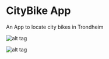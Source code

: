 # CityBike App
An App to locate city bikes in Trondheim


![alt tag](http://puu.sh/oT7Zw/16c464c7e4.png)



![alt tag](http://puu.sh/oQgXe/b2959a1071.png)


